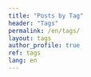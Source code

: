 ```yaml
---
title: "Posts by Tag"
header: "Tags"
permalink: /en/tags/
layout: tags
author_profile: true
ref: tags
lang: en
---
```

